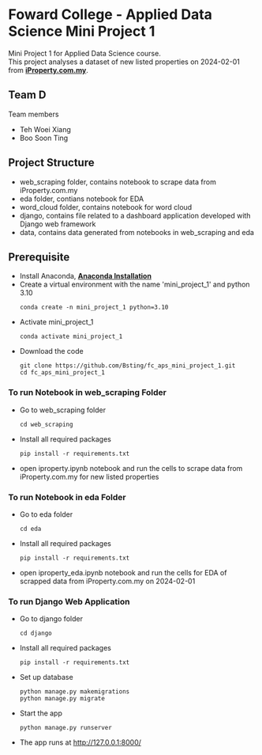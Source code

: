# Foward College - Applied Data Science Mini Project 1
Mini Project 1 for Applied Data Science course.<br> 
This project analyses a dataset of new listed properties on 2024-02-01 from __[iProperty.com.my](https://www.iproperty.com.my/new-property)__.

## Team D
Team members
- Teh Woei Xiang
- Boo Soon Ting

## Project Structure
- web_scraping folder, contains notebook to scrape data from iProperty.com.my
- eda folder, contians notebook for EDA
- word_cloud folder, contains notebook for word cloud
- django, contains file related to a dashboard application developed with Django web framework
- data, contains data generated from notebooks in web_scraping and eda

## Prerequisite
- Install Anaconda, __[Anaconda Installation](https://docs.anaconda.com/free/anaconda/install/index.html)__
- Create a virtual environment with the name 'mini_project_1' and python 3.10
  ```
  conda create -n mini_project_1 python=3.10
  ```
- Activate mini_project_1
  ```
  conda activate mini_project_1
  ```
- Download the code
  ```
  git clone https://github.com/Bsting/fc_aps_mini_project_1.git
  cd fc_aps_mini_project_1
  ```
  
### To run Notebook in web_scraping Folder
- Go to web_scraping folder
  ```
  cd web_scraping
  ```
- Install all required packages
  ```
  pip install -r requirements.txt
  ```
- open iproperty.ipynb notebook and run the cells to scrape data from iProperty.com.my for new listed properties

### To run Notebook in eda Folder
- Go to eda folder
  ```
  cd eda
  ```
- Install all required packages
  ```
  pip install -r requirements.txt
  ```
- open iproperty_eda.ipynb notebook and run the cells for EDA of scrapped data from iProperty.com.my on 2024-02-01

### To run Django Web Application
- Go to django folder
  ```
  cd django
  ```
- Install all required packages
  ```
  pip install -r requirements.txt
  ```
- Set up database
  ```
  python manage.py makemigrations
  python manage.py migrate
  ```
- Start the app
  ```
  python manage.py runserver
  ```
- The app runs at http://127.0.0.1:8000/
